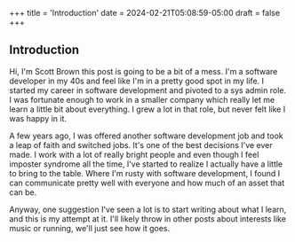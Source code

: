 +++
title = 'Introduction'
date = 2024-02-21T05:08:59-05:00
draft = false
+++
## Introduction
Hi, I'm Scott Brown this post is going to be a bit of a mess. I'm a software developer in my 40s and feel like I'm in a pretty good spot in my life. I started my career in software development and pivoted to a sys admin role. I was fortunate enough to work in a smaller company which really let me learn a little bit about everything. I grew a lot in that role, but never felt like I was happy in it. 

A few years ago, I was offered another software development job and took a leap of faith and switched jobs. It's one of the best decisions I've ever made. I work with a lot of really bright people and even though I feel imposter syndrome all the time, I've started to realize I actually have a little to bring to the table. Where I'm rusty with software development, I found I can communicate pretty well with everyone and how much of an asset that can be.

Anyway, one suggestion I've seen a lot is to start writing about what I learn, and this is my attempt at it. I'll likely throw in other posts about interests like music or running, we'll just see how it goes.
